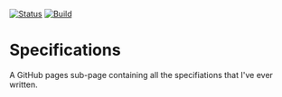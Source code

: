 [![Status](https://img.shields.io/website/https/ExE-Boss.tech/specifications.svg?label=status)](https://ExE-Boss.tech/specifications)
[![Build](https://img.shields.io/travis/ExE-Boss/specifications/master.svg)](https://travis-ci.org/ExE-Boss/specifications)

Specifications
==============

A GitHub pages sub-page containing all the specifiations that I've ever written.
